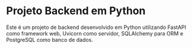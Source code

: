 # Projeto Backend em Python

Este é um projeto de backend desenvolvido em Python utilizando FastAPI como framework web, Uvicorn como servidor, SQLAlchemy para ORM e PostgreSQL como banco de dados.